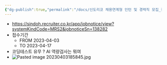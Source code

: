 ```yaml
---
{"dg-publish":true,"permalink":"/docs/신도리코 채용연계형 인턴 및 경력직 모집_전산개발 부문/","title":"신도리코 채용연계형 인턴 및 경력직 모집_전산개발 부문"}
---
```


- https://sindoh.recruiter.co.kr/app/jobnotice/view?systemKindCode=MRS2&jobnoticeSn=138282
- 접수기간
	- FROM 2023-04-03
	- TO 2023-04-17
- 코딩테스트 유무 ? AI 역량검사는 뭐여
- ![Pasted image 20230403185845.jpg](/img/user/docs/assets/Pasted%20image%2020230403185845.jpg)
